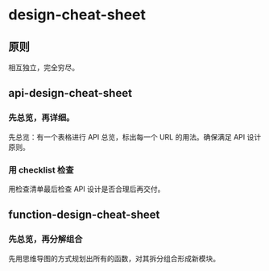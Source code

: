 # design-cheat-sheet

## 原则
相互独立，完全穷尽。

## api-design-cheat-sheet

### 先总览，再详细。
先总览：有一个表格进行 API 总览，标出每一个 URL 的用法。确保满足 API 设计原则。

### 用 checklist 检查
用检查清单最后检查 API 设计是否合理后再交付。

## function-design-cheat-sheet

### 先总览，再分解组合
先用思维导图的方式规划出所有的函数，对其拆分组合形成新模块。

